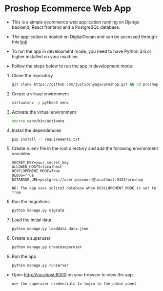 # Proshop Ecommerce Web App

- This is a simple ecommerce web application running on Django backend, React frontend and a PostgreSQL database.

- The application is hosted on DigitalOcean and can be accessed through this [link](https://proshop-f46rm.ondigitalocean.app)

- To run the app in development mode, you need to have Python 3.6 or higher installed on your machine.

- Follow the steps below to run the app in development mode:

1. Clone the repository

   ```bash
   git clone https://github.com/justicenyaga/proshop.git && cd proshop
   ```

2. Create a virtual environment

   ```bash
   virtualenv -p python3 venv
   ```

3. Activate the virtual environment

   ```bash
   source venv/bin/activate
   ```

4. Install the dependencies

   ```bash
   pip install -r requirements.txt
   ```

5. Create a .env file in the root directory and add the following environment variables

   ```
   SECRET_KEY=your_secret_key
   ALLOWED_HOSTS=localhost
   DEVELOPEMENT_MODE=True
   DEBUG=True
   DATABASE_URL=postgres://user:password@localhost:5432/proshop
   ```

   ```
   NB: The app uses sqlite3 database when DEVELOPEMENT_MODE is set to True
   ```

6. Run the migrations

   ```bash
   python manage.py migrate
   ```

7. Load the initial data

   ```bash
   python manage.py loaddata data.json
   ```

8. Create a superuser

   ```bash
   python manage.py createsuperuser
   ```

9. Run the app

   ```bash
   python manage.py runserver
   ```

- Open [http://localhost:8000](http://localhost:8000) on your browser to view the app.

  ```
  use the superuser credentials to login to the admin panel
  ```
